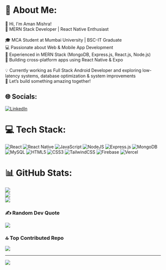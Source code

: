 # 💫 About Me:
👋 Hi, I'm Aman Mishra!<br>🚀 MERN Stack Developer | React Native Enthusiast<br><br>🎓 MCA Student at Mumbai University | BSC-IT Graduate<br>💻 Passionate about Web & Mobile App Development<br>🔹 Experienced in MERN Stack (MongoDB, Express.js, React.js, Node.js)<br>🔹 Building cross-platform apps using React Native & Expo<br><br>💡 Currently working as Full Stack Android Developer and exploring low-latency systems, database optimization & system improvements<br>🚀 Let’s build something amazing together!


## 🌐 Socials:
[![LinkedIn](https://img.shields.io/badge/LinkedIn-%230077B5.svg?logo=linkedin&logoColor=white)](https://linkedin.com/in/https://www.linkedin.com/in/aman-mishra-a50552206) 

# 💻 Tech Stack:
![React](https://img.shields.io/badge/react-%2320232a.svg?style=for-the-badge&logo=react&logoColor=%2361DAFB) ![React Native](https://img.shields.io/badge/react_native-%2320232a.svg?style=for-the-badge&logo=react&logoColor=%2361DAFB) ![JavaScript](https://img.shields.io/badge/javascript-%23323330.svg?style=for-the-badge&logo=javascript&logoColor=%23F7DF1E) ![NodeJS](https://img.shields.io/badge/node.js-6DA55F?style=for-the-badge&logo=node.js&logoColor=white) ![Express.js](https://img.shields.io/badge/express.js-%23404d59.svg?style=for-the-badge&logo=express&logoColor=%2361DAFB) ![MongoDB](https://img.shields.io/badge/MongoDB-%234ea94b.svg?style=for-the-badge&logo=mongodb&logoColor=white) ![MySQL](https://img.shields.io/badge/mysql-4479A1.svg?style=for-the-badge&logo=mysql&logoColor=white) ![HTML5](https://img.shields.io/badge/html5-%23E34F26.svg?style=for-the-badge&logo=html5&logoColor=white) ![CSS3](https://img.shields.io/badge/css3-%231572B6.svg?style=for-the-badge&logo=css3&logoColor=white) ![TailwindCSS](https://img.shields.io/badge/tailwindcss-%2338B2AC.svg?style=for-the-badge&logo=tailwind-css&logoColor=white) ![Firebase](https://img.shields.io/badge/firebase-%23039BE5.svg?style=for-the-badge&logo=firebase) ![Vercel](https://img.shields.io/badge/vercel-%23000000.svg?style=for-the-badge&logo=vercel&logoColor=white)
# 📊 GitHub Stats:
![](https://github-readme-stats.vercel.app/api?username=amanmishra85&theme=dark&hide_border=false&include_all_commits=false&count_private=false)<br/>
![](https://github-readme-streak-stats.herokuapp.com/?user=amanmishra85&theme=dark&hide_border=false)<br/>
![](https://github-readme-stats.vercel.app/api/top-langs/?username=amanmishra85&theme=dark&hide_border=false&include_all_commits=false&count_private=false&layout=compact)

### ✍️ Random Dev Quote
![](https://quotes-github-readme.vercel.app/api?type=horizontal&theme=radical)

### 🔝 Top Contributed Repo
![](https://github-contributor-stats.vercel.app/api?username=amanmishra85&limit=5&theme=dark&combine_all_yearly_contributions=true)

---
[![](https://visitcount.itsvg.in/api?id=amanmishra85&icon=0&color=0)](https://visitcount.itsvg.in)

<!-- Proudly created with GPRM ( https://gprm.itsvg.in ) -->
